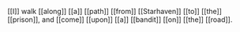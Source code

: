 [[I]] walk [[along]] [[a]] [[path]] [[from]] [[Starhaven]] [[to]] [[the]] [[prison]], and [[come]] [[upon]] [[a]] [[bandit]] [[on]] [[the]] [[road]].